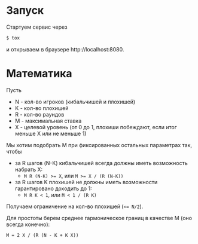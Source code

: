 # Запуск

Стартуем сервис через
```bash
$ tox
```
и открываем в браузере http://localhost:8080.

# Математика

Пусть
- N - кол-во игроков (кибальчишей и плохишей)
- K - кол-во плохишей
- R - кол-во раундов
- M - максимальная ставка
- X - целевой уровень (от 0 до 1, плохиши побеждают, если итог меньше X или не меньше 1)

Мы хотим подобрать M при фиксированных остальных параметрах так, чтобы
- за R шагов (N-K) кибальчишей всегда должны иметь возможность набрать X:
  - `M R (N-K) >= X`, или `M >= X / (R (N-K))`
- за R шагов K плохишей не должны иметь возможности гарантировано доходить до 1:
  - `M R K < 1`, или `M < 1 / (R K)`

Получаем ограничение на кол-во плохишей (`<= N/2`).

Для простоты берем среднее гармоническое границ в качестве M (оно всегда конечно):
```
M = 2 X / (R (N - K + K X))
```
